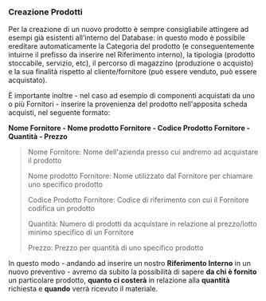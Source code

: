 ### Creazione Prodotti

Per la creazione di un nuovo prodotto è sempre consigliabile attingere ad esempi già esistenti all'interno del Database: in questo modo è possibile ereditare automaticamente la Categoria del prodotto (e conseguentemente intuirne il prefisso da inserire nel Riferimento interno), la tipologia (prodotto stoccabile, servizio, etc), il percorso di magazzino (produzione o acquisto) e la sua finalità rispetto al cliente/fornitore (può essere venduto, può essere acquistato).

È importante inoltre - nel caso ad esempio di componenti acquistati da uno o più Fornitori - inserire la provenienza del prodotto nell'apposita scheda acquisti, nel seguente formato:

**Nome Fornitore - Nome prodotto Fornitore - Codice Prodotto Fornitore - Quantità - Prezzo**

> Nome Fornitore: Nome dell'azienda presso cui andremo ad acquistare il prodotto
>
> Nome prodotto Fornitore: Nome utilizzato dal Fornitore per chiamare uno specifico prodotto
>
> Codice Prodotto Fornitore: Codice di riferimento con cui il Fornitore codifica un prodotto
>
> Quantità: Numero di prodotti da acquistare in relazione al prezzo/lotto minimo specifico di un Fornitore
>
> Prezzo: Prezzo per quantità di uno specifico prodotto

In questo modo - andando ad inserire un nostro **Riferimento Interno** in un nuovo preventivo - avremo da subito la possibilità di sapere **da chi è fornito** un particolare prodotto, **quanto ci costerà** in relazione alla **quantità** richiesta e **quando** verrà ricevuto il materiale.